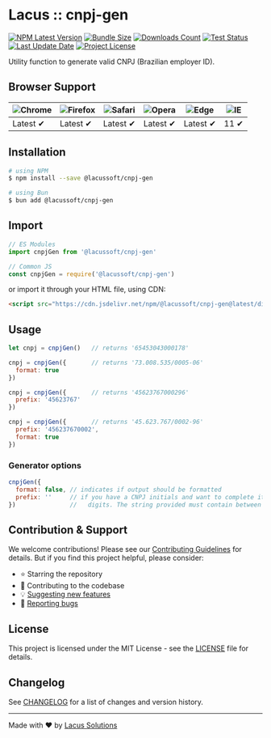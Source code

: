 # Lacus :: cnpj-gen

[![NPM Latest Version](https://img.shields.io/npm/v/@lacussoft/cnpj-gen)](https://npmjs.com/package/@lacussoft/cnpj-gen)
[![Bundle Size](https://img.shields.io/bundlephobia/min/@lacussoft/cnpj-gen?label=bundle%20size)](https://bundlephobia.com/package/@lacussoft/cnpj-gen)
[![Downloads Count](https://img.shields.io/npm/dm/@lacussoft/cnpj-gen.svg)](https://npmjs.com/package/@lacussoft/cnpj-gen)
[![Test Status](https://img.shields.io/github/actions/workflow/status/LacusSolutions/br-utils-js/ci.yml?label=ci/cd)](https://github.com/LacusSolutions/br-utils-js/actions)
[![Last Update Date](https://img.shields.io/github/last-commit/LacusSolutions/br-utils-js)](https://github.com/LacusSolutions/br-utils-js)
[![Project License](https://img.shields.io/github/license/LacusSolutions/br-utils-js)](https://github.com/LacusSolutions/br-utils-js/blob/main/LICENSE)

Utility function to generate valid CNPJ (Brazilian employer ID).

## Browser Support

| ![Chrome](https://raw.github.com/alrra/browser-logos/master/src/chrome/chrome_48x48.png) | ![Firefox](https://raw.github.com/alrra/browser-logos/master/src/firefox/firefox_48x48.png) | ![Safari](https://raw.github.com/alrra/browser-logos/master/src/safari/safari_48x48.png) | ![Opera](https://raw.github.com/alrra/browser-logos/master/src/opera/opera_48x48.png) | ![Edge](https://raw.github.com/alrra/browser-logos/master/src/edge/edge_48x48.png) | ![IE](https://raw.github.com/alrra/browser-logos/master/src/archive/internet-explorer_9-11/internet-explorer_9-11_48x48.png) |
|--- | --- | --- | --- | --- | --- |
| Latest ✔ | Latest ✔ | Latest ✔ | Latest ✔ | Latest ✔ | 11 ✔ |

## Installation

```bash
# using NPM
$ npm install --save @lacussoft/cnpj-gen

# using Bun
$ bun add @lacussoft/cnpj-gen
```

## Import

```js
// ES Modules
import cnpjGen from '@lacussoft/cnpj-gen'

// Common JS
const cnpjGen = require('@lacussoft/cnpj-gen')
```

or import it through your HTML file, using CDN:

```html
<script src="https://cdn.jsdelivr.net/npm/@lacussoft/cnpj-gen@latest/dist/cnpj-gen.min.js"></script>
```

## Usage

```js
let cnpj = cnpjGen()   // returns '65453043000178'

cnpj = cnpjGen({       // returns '73.008.535/0005-06'
  format: true
})

cnpj = cnpjGen({       // returns '45623767000296'
  prefix: '45623767'
})

cnpj = cnpjGen({       // returns '45.623.767/0002-96'
  prefix: '456237670002',
  format: true
})
```

### Generator options

```js
cnpjGen({
  format: false, // indicates if output should be formatted
  prefix: ''     // if you have a CNPJ initials and want to complete it with valid
})               //   digits. The string provided must contain between 1 and 12 digits!
```

## Contribution & Support

We welcome contributions! Please see our [Contributing Guidelines](https://github.com/LacusSolutions/br-utils-js/blob/main/CONTRIBUTING.md) for details. But if you find this project helpful, please consider:

- ⭐ Starring the repository
- 🤝 Contributing to the codebase
- 💡 [Suggesting new features](https://github.com/LacusSolutions/br-utils-js/issues)
- 🐛 [Reporting bugs](https://github.com/LacusSolutions/br-utils-js/issues)

## License

This project is licensed under the MIT License - see the [LICENSE](https://github.com/LacusSolutions/br-utils-js/blob/main/LICENSE) file for details.

## Changelog

See [CHANGELOG](tps://github.com/LacusSolutions/br-utils-js/blob/main/packages/cnpj-gen/CHANGELOG.md) for a list of changes and version history.

---

Made with ❤️ by [Lacus Solutions](https://github.com/LacusSolutions)
